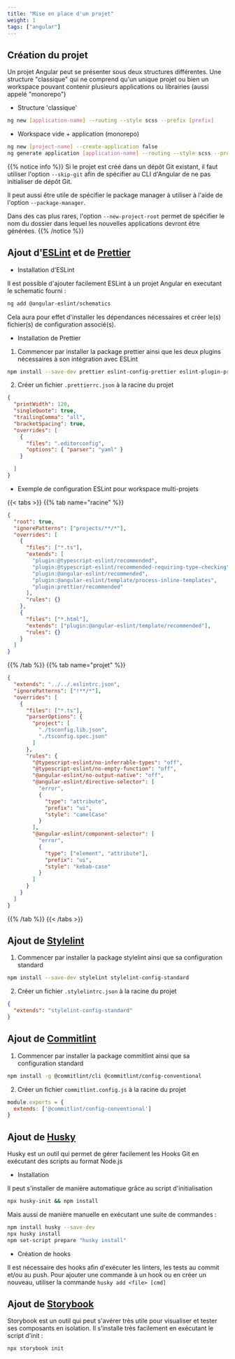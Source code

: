 ```yaml
---
title: "Mise en place d'un projet"
weight: 1
tags: ["angular"]
---
```


## Création du projet

Un projet Angular peut se présenter sous deux structures différentes. Une structure "classique" qui ne comprend qu'un unique projet ou bien un workspace pouvant contenir plusieurs applications ou librairies (aussi appelé "monorepo")

* Structure 'classique'

```bash
ng new [application-name] --routing --style scss --prefix [prefix]
```

* Workspace vide + application (monorepo)

```bash
ng new [project-name] --create-application false
ng generate application [application-name] --routing --style scss --prefix [prefix]
```

{{% notice info %}}
Si le projet est créé dans un dépôt Git existant, il faut utiliser l'option `--skip-git` afin de spécifier au CLI d'Angular de ne pas initialiser de dépôt Git.

Il peut aussi être utile de spécifier le package manager à utiliser à l'aide de l'option `--package-manager`.

Dans des cas plus rares, l'option `--new-project-root` permet de spécifier le nom du dossier dans lequel les nouvelles applications devront être générées.
{{% /notice %}}

## Ajout d'[ESLint](https://eslint.org/) et de [Prettier](https://prettier.io/)

* Installation d'ESLint

Il est possible d'ajouter facilement ESLint à un projet Angular en executant le schematic fourni :

```bash
ng add @angular-eslint/schematics
```

Cela aura pour effet d'installer les dépendances nécessaires et créer le(s) fichier(s) de configuration associé(s).

* Installation de Prettier

1. Commencer par installer la package prettier ainsi que les deux plugins nécessaires à son intégration avec ESLint
```bash
npm install --save-dev prettier eslint-config-prettier eslint-plugin-prettier
```

2. Créer un fichier `.prettierrc.json` à la racine du projet
```json
{
  "printWidth": 120,
  "singleQuote": true,
  "trailingComma": "all",
  "bracketSpacing": true,
  "overrides": [
    {
      "files": ".editorconfig",
      "options": { "parser": "yaml" }
    }

  ]
}
```

* Exemple de configuration ESLint pour workspace multi-projets

{{< tabs >}}
{{% tab name="racine" %}}
```json
{
  "root": true,
  "ignorePatterns": ["projects/**/*"],
  "overrides": [
    {
      "files": ["*.ts"],
      "extends": [
        "plugin:@typescript-eslint/recommended",
        "plugin:@typescript-eslint/recommended-requiring-type-checking",
        "plugin:@angular-eslint/recommended",
        "plugin:@angular-eslint/template/process-inline-templates",
        "plugin:prettier/recommended"
      ],
      "rules": {}
    },
    {
      "files": ["*.html"],
      "extends": ["plugin:@angular-eslint/template/recommended"],
      "rules": {}
    }
  ]
}
```
{{% /tab %}}
{{% tab name="projet" %}}
```json
{
  "extends": "../../.eslintrc.json",
  "ignorePatterns": ["!**/*"],
  "overrides": [
    {
      "files": ["*.ts"],
      "parserOptions": {
        "project": [
          "./tsconfig.lib.json",
          "./tsconfig.spec.json"
        ]
      },
      "rules": {
        "@typescript-eslint/no-inferrable-types": "off",
        "@typescript-eslint/no-empty-function": "off",
        "@angular-eslint/no-output-native": "off",
        "@angular-eslint/directive-selector": [
          "error",
          {
            "type": "attribute",
            "prefix": "ui",
            "style": "camelCase"
          }
        ],
        "@angular-eslint/component-selector": [
          "error",
          {
            "type": ["element", "attribute"],
            "prefix": "ui",
            "style": "kebab-case"
          }
        ]
      }
    }
  ]
}
```
{{% /tab %}}
{{< /tabs >}}

## Ajout de [Stylelint](https://stylelint.io/)

1. Commencer par installer la package stylelint ainsi que sa configuration standard
```bash
npm install --save-dev stylelint stylelint-config-standard
```

2. Créer un fichier `.stylelintrc.json` à la racine du projet
```json
{
  "extends": "stylelint-config-standard"
}
```

## Ajout de [Commitlint](https://commitlint.js.org/#/)

1. Commencer par installer la package commitlint ainsi que sa configuration standard
```bash
npm install -g @commitlint/cli @commitlint/config-conventional
```

2. Créer un fichier `commitlint.config.js` à la racine du projet
```javascript
module.exports = {
  extends: ['@commitlint/config-conventional']
}
```

## Ajout de [Husky](https://typicode.github.io/husky/#/)

Husky est un outil qui permet de gérer facilement les Hooks Git en exécutant des scripts au format Node.js

* Installation

Il peut s'installer de manière automatique grâce au script d'initialisation

```bash
npx husky-init && npm install
```

Mais aussi de manière manuelle en exécutant une suite de commandes :

```bash
npm install husky --save-dev
npx husky install
npm set-script prepare "husky install"
```

* Création de hooks

Il est nécessaire des hooks afin d'exécuter les linters, les tests au commit et/ou au push.
Pour ajouter une commande à un hook ou en créer un nouveau, utiliser la commande `husky add <file> [cmd]`

## Ajout de [Storybook](https://storybook.js.org/)

Storybook est un outil qui peut s'avérer très utile pour visualiser et tester ses composants en isolation. Il s'installe très facilement en exécutant le script d'init :

```bash
npx storybook init
```
